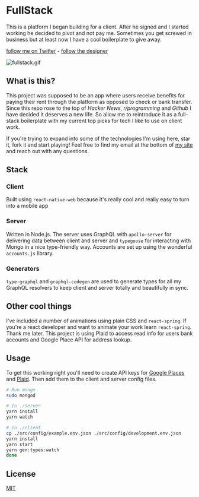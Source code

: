 # FullStack

This is a platform I began building for a client. After he signed and I started working he decided to pivot and not pay me. Sometimes you get screwed in business but at least now I have a cool boilerplate to give away.

[follow me on Twitter](https://twitter.com/TrillCyborg) - [follow the designer](https://twitter.com/traf)

![fullstack.gif](https://i.imgur.com/jYb4YQL.gif)

## What is this?

This project was supposed to be an app where users receive benefits for paying their rent through the platform as opposed to check or bank transfer. Since this repo rose to the top of _Hacker News_, _r/programming_ and _Github_ I have decided it deserves a new life. So allow me to reintroduce it as a full-stack boilerplate with my current top picks for tech I like to use on client work.

If you're trying to expand into some of the technologies I'm using here, star it, fork it and start playing! Feel free to find my email at the bottom of [my site](https://trxrg.com/) and reach out with any questions.

## Stack

### Client

Built using `react-native-web` because it's really cool and really easy to turn into a mobile app

### Server

Written in Node.js. The server uses GraphQL with `apollo-server` for delivering data between client and server and `typegoose` for interacting with Mongo in a nice type-friendly way.
Accounts are set up using the wonderful `accounts.js` library.

### Generators

`type-graphql` and `graphql-codegen` are used to generate types for all my GraphQL resolvers to keep client and server totally and beautifully in sync.

## Other cool things

I've included a number of animations using plain CSS and `react-spring`. If you're a react developer and want to animate your work learn `react-spring`. Thank me later. This project is using Plaid to access read info for users bank accounts and Google Place API for address lookup.

## Usage

To get this working right you'll need to create API keys for [Google Places](https://developers.google.com/places/web-service/intro) and [Plaid](https://plaid.com/). Then add them to the client and server config files.

```sh
# Run mongo
sudo mongod

# In ./server
yarn install
yarn watch

# In ./client
cp ./src/config/example.env.json ./src/config/development.env.json
yarn install
yarn start
yarn gen:types:watch
done
```

## License

[MIT](LICENSE)
